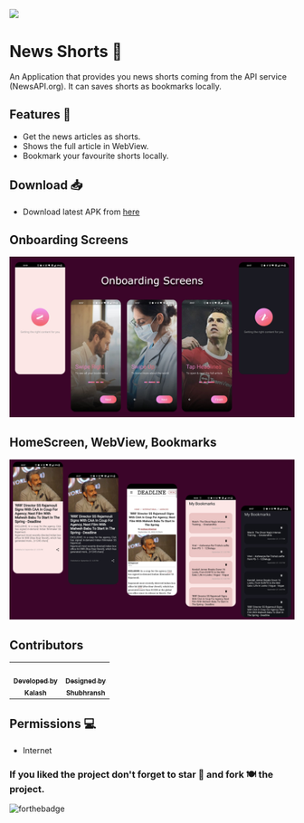 ![](./Assets/header.png)

# News Shorts 📄 

An Application that provides you news shorts coming from the API service (NewsAPI.org). It can saves shorts as bookmarks locally. 


## Features 🚀

- Get the news articles as shorts.
- Shows the full article in WebView.
- Bookmark your favourite shorts locally.


## Download 📥
- Download latest APK from [here](https://github.com/insfirred/inshorts-clone/tree/features/apk)

## Onboarding Screens 
![screenshot1](assets/readMe/one.jpg)

## HomeScreen, WebView, Bookmarks
![screenshot1](assets/readMe/two.jpg)

## Contributors
<table>
  <tbody><tr>
    <td align="center"><a href="https://github.com/insfirred"><img alt="" src="https://avatars.githubusercontent.com/insfirred" width="100px;"><br><sub><b>Developed by<br>Kalash</b></sub></a></td>
    <td align="center"><a href="https://github.com/iamshubhransh"><img alt="" src="https://avatars.githubusercontent.com/iamshubhransh" width="100px;"><br><sub><b>Designed by<br>Shubhransh</b></sub></a></td>

  </tr>
</tbody></table>

## Permissions 💻
- Internet

### If you liked the project don't forget to star 🌟 and fork 🍽 the project.
![forthebadge](https://forthebadge.com/images/badges/built-with-love.svg)

